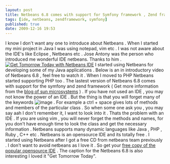 ```yaml
---
layout: post
title: Netbeans 6.8 comes with support for Symfony framework , Zend framework
tags: [ide, netbeans, zendframework, symfony]
published: true
date: 2009-12-16 19:53
---
```

I know I don't want any one to introduce about Netbeans . When I started my mini project in Java I was using notepad, vim etc . I was not aware about the IDE's like Eclipse , Netbeans etc . Jose Antony was the person who introduced me wonderful IDE netbeans. Thanks to him .  [![Get Tomorrow Today with Netbeans IDE](http://farm3.static.flickr.com/2558/4190704958_c5cb8a4d2d.jpg)](http://www.flickr.com/photos/harikt/4190704958/)  I started using Netbeans for developing some of my Java applications . Below is an in introductory video of Netbeans 6.8 , feel free to watch it .  When I moved to PHP Netbeans started supporting PHP too . The lastest version of Netbeans 6.8 comes with support for the symfony and zend framework ( Get more information from the [blog of sun microsystems](http://blogs.sun.com/netbeansphp/entry/zend_framework_support_added) ) . If you have not used an IDE , you may not know the power of an IDE . But the thing is that you will forget many of the keywords ![image](http://harikt.com/sites/all/libraries/fckeditor/editor/images/smiley/msn/regular_smile.gif) . For example a ctrl + space gives lots of methods and members of the particular class . So when some one ask you , you may say aah I don't remember it, I want to look into it . Thats the problem with an IDE . If you are using vim , you will never forget the methods and names, for you don't have enough time to look the class and get the necessary information .  Netbeans supports many dynamic languages like Java , PHP , Ruby , C++ etc . Netbeans is an opensource IDE and its totally free . I started using Netbeans after I got a free CD from netbeans team previously . I don't want to avoid netbeans as I love it . So get your [free copy of the popular opensource IDE](http://netbeans.org/downloads/) . The caption for the Netbeans 6.8 is also interesting I loved it "Get Tomorrow Today".   
